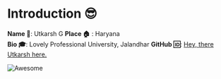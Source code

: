 # Introduction :sunglasses:  
**Name :name_badge:**:  Utkarsh G 
**Place :house:** : Haryana  
**Bio :mortar_board:**: Lovely Professional University, Jalandhar 
**GitHub :id:**: [Hey, there Utkarsh here.](https://github.com/UtkarshGol)    

![Awesome](https://awesome.re/badge.svg)
